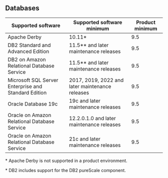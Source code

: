 ## Databases

<!-- This topic requires a short description -->

|Supported software|Supported software minimum|Product minimum|
|-----------|------------------|-----|
|Apache Derby|10.11*<br/>|9.5|
|DB2 Standard and Advanced Edition|11.5** and later maintenance releases|9.5|
|DB2 on Amazon Relational Database Service|11.5** and later maintenance releases|9.5|
|Microsoft SQL Server Enterprise and Standard Edition|2017, 2019, 2022 and later maintenance releases|9.5|
|Oracle Database 19c|19c and later maintenance releases|9.5|
|Oracle on Amazon Relational Database Service|12.2.0.1.0 and later maintenance releases|9.5|
|Oracle on Amazon Relational Database Service|21c and later maintenance releases|9.5|

\* Apache Derby is not supported in a product environment.

\* DB2 includes support for the DB2 pureScale component.
